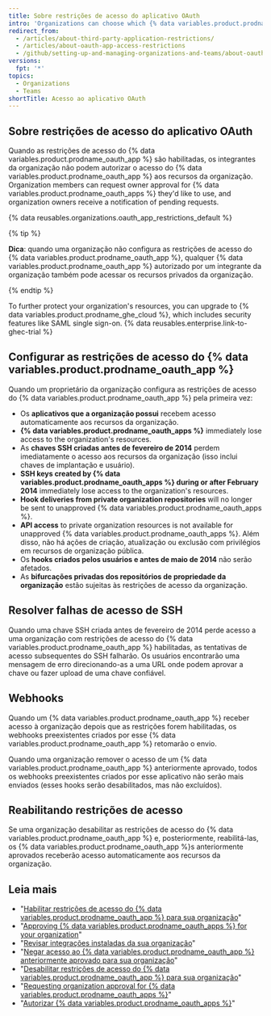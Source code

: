 ```yaml
---
title: Sobre restrições de acesso do aplicativo OAuth
intro: 'Organizations can choose which {% data variables.product.prodname_oauth_apps %} have access to their repositories and other resources by enabling {% data variables.product.prodname_oauth_app %} access restrictions.'
redirect_from:
  - /articles/about-third-party-application-restrictions/
  - /articles/about-oauth-app-access-restrictions
  - /github/setting-up-and-managing-organizations-and-teams/about-oauth-app-access-restrictions
versions:
  fpt: '*'
topics:
  - Organizations
  - Teams
shortTitle: Acesso ao aplicativo OAuth
---
```


## Sobre restrições de acesso do aplicativo OAuth

Quando as restrições de acesso do {% data variables.product.prodname_oauth_app %} são habilitadas, os integrantes da organização não podem autorizar o acesso do {% data variables.product.prodname_oauth_app %} aos recursos da organização. Organization members can request owner approval for {% data variables.product.prodname_oauth_apps %} they'd like to use, and organization owners receive a notification of pending requests.

{% data reusables.organizations.oauth_app_restrictions_default %}

{% tip %}

**Dica**: quando uma organização não configura as restrições de acesso do {% data variables.product.prodname_oauth_app %}, qualquer {% data variables.product.prodname_oauth_app %} autorizado por um integrante da organização também pode acessar os recursos privados da organização.

{% endtip %}

To further protect your organization's resources, you can upgrade to {% data variables.product.prodname_ghe_cloud %}, which includes security features like SAML single sign-on. {% data reusables.enterprise.link-to-ghec-trial %}

## Configurar as restrições de acesso do {% data variables.product.prodname_oauth_app %}

Quando um proprietário da organização configura as restrições de acesso do {% data variables.product.prodname_oauth_app %} pela primeira vez:

- Os **aplicativos que a organização possui** recebem acesso automaticamente aos recursos da organização.
- **{% data variables.product.prodname_oauth_apps %}** immediately lose access to the organization's resources.
- As **chaves SSH criadas antes de fevereiro de 2014** perdem imediatamente o acesso aos recursos da organização (isso inclui chaves de implantação e usuário).
- **SSH keys created by {% data variables.product.prodname_oauth_apps %} during or after February 2014** immediately lose access to the organization's resources.
- **Hook deliveries from private organization repositories** will no longer be sent to unapproved {% data variables.product.prodname_oauth_apps %}.
- **API access** to private organization resources is not available for unapproved {% data variables.product.prodname_oauth_apps %}. Além disso, não há ações de criação, atualização ou exclusão com privilégios em recursos de organização pública.
- Os **hooks criados pelos usuários e antes de maio de 2014** não serão afetados.
- As **bifurcações privadas dos repositórios de propriedade da organização** estão sujeitas às restrições de acesso da organização.

## Resolver falhas de acesso de SSH

Quando uma chave SSH criada antes de fevereiro de 2014 perde acesso a uma organização com restrições de acesso do {% data variables.product.prodname_oauth_app %} habilitadas, as tentativas de acesso subsequentes do SSH falharão. Os usuários encontrarão uma mensagem de erro direcionando-as a uma URL onde podem aprovar a chave ou fazer upload de uma chave confiável.

## Webhooks

Quando um {% data variables.product.prodname_oauth_app %} receber acesso à organização depois que as restrições forem habilitadas, os webhooks preexistentes criados por esse {% data variables.product.prodname_oauth_app %} retomarão o envio.

Quando uma organização remover o acesso de um {% data variables.product.prodname_oauth_app %} anteriormente aprovado, todos os webhooks preexistentes criados por esse aplicativo não serão mais enviados (esses hooks serão desabilitados, mas não excluídos).

## Reabilitando restrições de acesso

Se uma organização desabilitar as restrições de acesso do {% data variables.product.prodname_oauth_app %} e, posteriormente, reabilitá-las, os {% data variables.product.prodname_oauth_app %}s anteriormente aprovados receberão acesso automaticamente aos recursos da organização.

## Leia mais

- "[Habilitar restrições de acesso do {% data variables.product.prodname_oauth_app %} para sua organização](/articles/enabling-oauth-app-access-restrictions-for-your-organization)"
- "[Approving {% data variables.product.prodname_oauth_apps %} for your organization](/articles/approving-oauth-apps-for-your-organization)"
- "[Revisar integrações instaladas da sua organização](/articles/reviewing-your-organization-s-installed-integrations)"
- "[Negar acesso ao {% data variables.product.prodname_oauth_app %} anteriormente aprovado para sua organização](/articles/denying-access-to-a-previously-approved-oauth-app-for-your-organization)"
- "[Desabilitar restrições de acesso do {% data variables.product.prodname_oauth_app %} para sua organização](/articles/disabling-oauth-app-access-restrictions-for-your-organization)"
- "[Requesting organization approval for {% data variables.product.prodname_oauth_apps %}](/articles/requesting-organization-approval-for-oauth-apps)"
- "[Autorizar {% data variables.product.prodname_oauth_apps %}](/github/authenticating-to-github/keeping-your-account-and-data-secure/authorizing-oauth-apps)"

